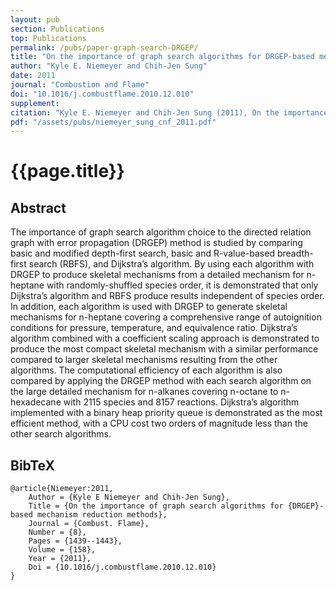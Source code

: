 ```yaml
---
layout: pub
section: Publications
top: Publications
permalink: /pubs/paper-graph-search-DRGEP/
title: "On the importance of graph search algorithms for DRGEP-based mechanism reduction methods"
author: "Kyle E. Niemeyer and Chih-Jen Sung"
date: 2011
journal: "Combustion and Flame"
doi: "10.1016/j.combustflame.2010.12.010"
supplement:
citation: "Kyle E. Niemeyer and Chih-Jen Sung (2011), On the importance of graph search algorithms for DRGEP-based mechanism reduction methods, *Combustion and Flame*, 158(8):1439--1443. doi:10.1016/j.combustflame.2010.12.010"
pdf: "/assets/pubs/niemeyer_sung_cnf_2011.pdf"
---
```


{{page.title}}
==============

## Abstract

The importance of graph search algorithm choice to the directed relation graph with error propagation (DRGEP) method is studied by comparing basic and modified depth-first search, basic and R-value-based breadth-first search (RBFS), and Dijkstra’s algorithm. By using each algorithm with DRGEP to produce skeletal mechanisms from a detailed mechanism for n-heptane with randomly-shuffled species order, it is demonstrated that only Dijkstra’s algorithm and RBFS produce results independent of species order. In addition, each algorithm is used with DRGEP to generate skeletal mechanisms for n-heptane covering a comprehensive range of autoignition conditions for pressure, temperature, and equivalence ratio. Dijkstra’s algorithm combined with a coefficient scaling approach is demonstrated to produce the most compact skeletal mechanism with a similar performance compared to larger skeletal mechanisms resulting from the other algorithms. The computational efficiency of each algorithm is also compared by applying the DRGEP method with each search algorithm on the large detailed mechanism for n-alkanes covering n-octane to n-hexadecane with 2115 species and 8157 reactions. Dijkstra’s algorithm implemented with a binary heap priority queue is demonstrated as the most efficient method, with a CPU cost two orders of magnitude less than the other search algorithms.

## BibTeX

    @article{Niemeyer:2011,
        Author = {Kyle E Niemeyer and Chih-Jen Sung},
        Title = {On the importance of graph search algorithms for {DRGEP}-based mechanism reduction methods},
        Journal = {Combust. Flame},
        Number = {8},
        Pages = {1439--1443},
        Volume = {158},
        Year = {2011},
        Doi = {10.1016/j.combustflame.2010.12.010}
    }
